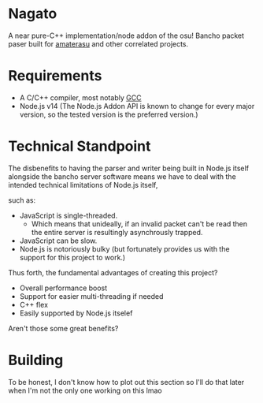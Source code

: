 # Nagato

A near pure-C++ implementation/node addon of the osu! Bancho packet paser built for [amaterasu](https://github.com/kuragarimoe/amaterasu) and other correlated projects.

# Requirements
* A C/C++ compiler, most notably [GCC](https://gcc.gnu.org/)
* Node.js v14 (The Node.js Addon API is known to change for every major version, so the tested version is the preferred version.)

# Technical Standpoint
The disbenefits to having the parser and writer being built in Node.js itself alongside the bancho server software means we have to deal with the intended technical limitations of Node.js itself,

such as:
* JavaScript is single-threaded.
    * Which means that unideally, if an invalid packet can't be read then the entire server is resultingly asynchrously trapped.
* JavaScript can be slow.
* Node.js is notoriously bulky (but fortunately provides us with the support for this project to work.)

Thus forth, the fundamental advantages of creating this project?
* Overall performance boost
* Support for easier multi-threading if needed
* C++ flex
* Easily supported by Node.js itselef

Aren't those some great benefits?

# Building
To be honest, I don't know how to plot out this section so I'll do that later when I'm not the only one working on this lmao
